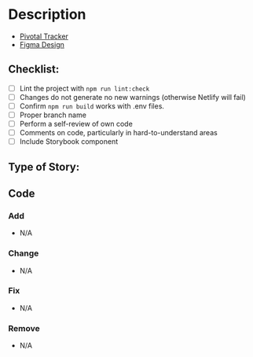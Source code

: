 # Description

<!-- Describe to the user what this PR does for the codebase -->

<!-- Insert the links of Pivotal Tracker and the Figma **of the task / design you are working on** in between the parenthesis -->
<!-- Here are the links to our teams projects to find which task / design-->
<!-- https://www.pivotaltracker.com/n/projects/1579587 -->
<!-- https://www.figma.com/file/cquCXxs4RQx7wXH2xqdjt2/voxPOP-v2?node-id=127%3A41 -->
- [Pivotal Tracker]()
- [Figma Design]()

## Checklist:
<!-- Please check the boxes once you have completed them. You can check them after you make the pull request using Github. -->
- [ ] Lint the project with `npm run lint:check`
- [ ] Changes do not generate no new warnings (otherwise Netlify will fail)
- [ ] Confirm `npm run build` works with .env files.
- [ ] Proper branch name
- [ ] Perform a self-review of own code
- [ ] Comments on code, particularly in hard-to-understand areas
- [ ] Include Storybook component
<!-- BLOCK: Automated tested required -->
<!-- - [ ] Add tests that proves code is effective or that the feature works -->
<!-- BLOCK: Automated tested required -->
<!-- - [ ] Run unit tests with `npm run test` -->
<!-- BLOCK: Documentation process required -->
<!-- - [ ] Made corresponding changes to the documentation -->

## Type of Story:

<!--
Choose one of the following, and remove the rest: 
- Chore
- Feature
- Bug
 -->

## Code

### Add
  <!-- What code did you add? -->
  - N/A

### Change
  <!-- What changes to the code did you make? -->
  - N/A

  <!--
    ### Structure Change
      When changing the file structure of the code, please project the old and new structure using `tree` or other tools. For example:
        $ tree -L 1
        .
        ├── documentation
        ├── gulpfile.js
        ├── jsconfig.json
        ├── node_modules
        ├── package.json
        ├── package-lock.json
        ├── public
        ├── README.md
        └── src
        4 directories, 5 files      
  -->
### Fix
  <!-- - What bugs or issues did you fix? -->
  - N/A

### Remove
  <!-- What functionality or code did you remove? -->
  - N/A

<!-- Note this template is subjected to change depending on the teams needs. -->